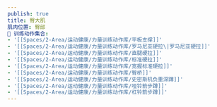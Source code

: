 ```yaml
---
publish: true
title: 臀大肌
肌肉位置: 臀部
🏃 训练动作集合:
- '[[Spaces/2-Area/运动健康/力量训练动作库/平板支撑]]'
- '[[Spaces/2-Area/运动健康/力量训练动作库/罗马尼亚硬拉\|罗马尼亚硬拉]]'
- '[[Spaces/2-Area/运动健康/力量训练动作库/直腿硬拉]]'
- '[[Spaces/2-Area/运动健康/力量训练动作库/标准硬拉]]'
- '[[Spaces/2-Area/运动健康/力量训练动作库/宽握标准硬拉]]'
- '[[Spaces/2-Area/运动健康/力量训练动作库/臀桥]]'
- '[[Spaces/2-Area/运动健康/力量训练动作库/史密斯机负重深蹲]]'
- '[[Spaces/2-Area/运动健康/力量训练动作库/哑铃箭步蹲]]'
- '[[Spaces/2-Area/运动健康/力量训练动作库/杠铃箭步蹲]]'
---
```

